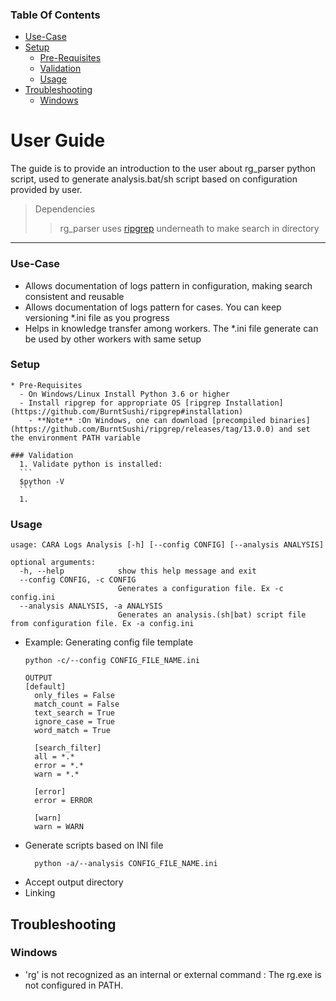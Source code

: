 
<!-- <style>
#container{
    display:flex;
    flex-direction: row;
    margin:10px;
    padding:10px;
}
#main-content {
  background:white;
}
</style> -->

<link href="readme.css" rel="stylesheet">

<div id="container">

<div id="side-menu">

### Table Of Contents
 * [Use-Case](#use-case)
 * [Setup](#setup)
    * [Pre-Requisites](#pre-requisites)
    * [Validation](#validation)
    * [Usage](#usage)
 * [Troubleshooting](#troubleshooting)
    * [Windows](#windows)

</div>

<div id="main-content">

# User Guide  
The guide is to provide an introduction to the user about rg_parser python script, used to generate analysis.bat/sh script based on configuration provided by user.  

> Dependencies  
>> rg_parser uses [ripgrep](https://github.com/BurntSushi/ripgrep/blob/master/GUIDE.md "The fastest search") underneath to make search in directory
---  

### Use-Case
- Allows documentation of logs pattern in configuration, making search consistent and reusable
- Allows documentation of logs pattern for cases. You can keep versioning *.ini file as you progress
- Helps in knowledge transfer among workers. The *.ini file generate can be used by other workers with same setup


### Setup
    * Pre-Requisites
      - On Windows/Linux Install Python 3.6 or higher
      - Install ripgrep for appropriate OS [ripgrep Installation](https://github.com/BurntSushi/ripgrep#installation)
        - **Note** :On Windows, one can download [precompiled binaries](https://github.com/BurntSushi/ripgrep/releases/tag/13.0.0) and set the environment PATH variable 
  
    ### Validation
      1. Validate python is installed: 
      ```
      $python -V
      ```
      1. 

### Usage
```
usage: CARA Logs Analysis [-h] [--config CONFIG] [--analysis ANALYSIS]

optional arguments:
  -h, --help            show this help message and exit
  --config CONFIG, -c CONFIG
                        Generates a configuration file. Ex -c config.ini
  --analysis ANALYSIS, -a ANALYSIS
                        Generates an analysis.(sh|bat) script file from configuration file. Ex -a config.ini
```
- Example: Generating config file template
  ```
  python -c/--config CONFIG_FILE_NAME.ini

  OUTPUT
  [default]
    only_files = False
    match_count = False
    text_search = True
    ignore_case = True
    word_match = True

    [search_filter]
    all = *.*
    error = *.*
    warn = *.*

    [error]
    error = ERROR

    [warn]
    warn = WARN
  ```
- Generate scripts based on INI file
  ```
    python -a/--analysis CONFIG_FILE_NAME.ini
  ```
- Accept output directory
- Linking 


## Troubleshooting

### Windows
- 'rg' is not recognized as an internal or external command : The rg.exe is not configured in PATH.

</div>

</div>
